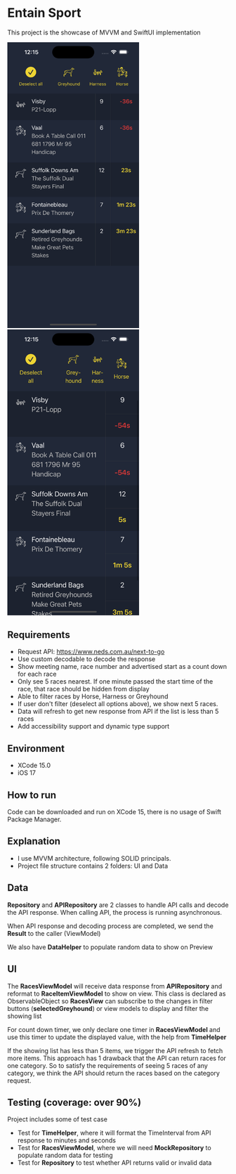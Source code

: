 #  Entain Sport

This project is the showcase of MVVM and SwiftUI implementation

<img src="screenshot/pic-1.png" width="300"/>
<img src="screenshot/pic-2.png" width="300"/>

## Requirements

- Request API:  https://www.neds.com.au/next-to-go 
- Use custom decodable to decode the response
- Show meeting name, race number and advertised start as a count down for each race
- Only see 5 races nearest. If one minute passed the start time of the race, that race should be hidden from display
- Able to filter races by Horse, Harness or Greyhound
- If user don't filter (deselect all options above), we show next 5 races.
- Data will refresh to get new response from API if the list is less than 5 races
- Add accessibility support and dynamic type support

## Environment
- XCode 15.0
- iOS 17

## How to run
Code can be downloaded and run on XCode 15, there is no usage of Swift Package Manager.

## Explanation

- I use MVVM architecture, following SOLID principals.
- Project file structure contains 2 folders: UI and Data

## Data
**Repository** and **APIRepository** are 2 classes to handle API calls and decode the API response. When calling API, the process is running asynchronous.

When API response and decoding process are completed, we send the **Result** to the caller (ViewModel)

We also have **DataHelper** to populate random data to show on Preview

## UI
The **RacesViewModel** will receive data response from **APIRepository** and reformat to **RaceItemViewModel** to show on view. This class is declared as ObservableObject so **RacesView** can subscribe to the changes in filter buttons (**selectedGreyhound**) or view models to display and filter the showing list

For count down timer, we only declare one timer in **RacesViewModel** and use this timer to update the displayed value, with the help from **TimeHelper**

If the showing list has less than 5 items, we trigger the API refresh to fetch more items. This approach has 1 drawback that the API can return races for one category. So to satisfy the requirements of seeing 5 races of any category, we think the API should return the races based on the category request.


## Testing (coverage: over 90%)
Project includes some of test case
- Test for **TimeHelper**, where it will format the TimeInterval from API response to minutes and seconds
- Test for **RacesViewModel**, where we will need **MockRepository** to populate random data for testing
- Test for **Repository** to test whether API returns valid or invalid data
